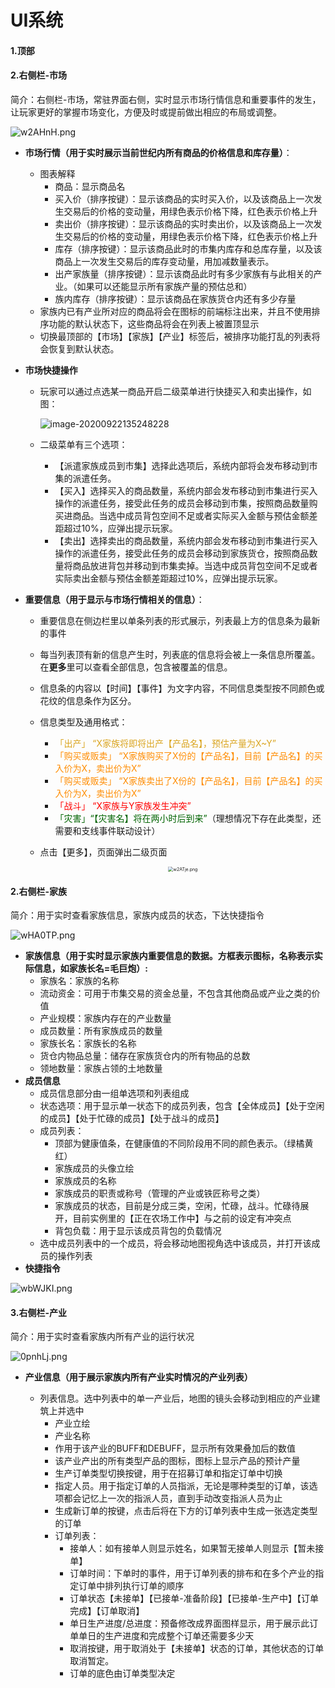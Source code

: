 # UI系统

#### 1.顶部

#### 2.右侧栏-市场

简介：右侧栏-市场，常驻界面右侧，实时显示市场行情信息和重要事件的发生，让玩家更好的掌握市场变化，方便及时或提前做出相应的布局或调整。

![w2AHnH.png](https://s1.ax1x.com/2020/09/16/w2AHnH.png)

- **市场行情（用于实时展示当前世纪内所有商品的价格信息和库存量）**：
  - 图表解释
    - 商品：显示商品名
    - 买入价（排序按键）：显示该商品的实时买入价，以及该商品上一次发生交易后的价格的变动量，用绿色表示价格下降，红色表示价格上升
    - 卖出价（排序按键）：显示该商品的实时卖出价，以及该商品上一次发生交易后的价格的变动量，用绿色表示价格下降，红色表示价格上升
    - 库存（排序按键）：显示该商品此时的市集内库存和总库存量，以及该商品上一次发生交易后的库存变动量，用加减数量表示。
    - 出产家族量（排序按键）：显示该商品此时有多少家族有与此相关的产业。（如果可以还能显示所有家族产量的预估总和）
    - 族内库存（排序按键）：显示该商品在家族货仓内还有多少存量
  - 家族内已有产业所对应的商品将会在图标的前端标注出来，并且不使用排序功能的默认状态下，这些商品将会在列表上被置顶显示
  - 切换最顶部的【市场】【家族】【产业】标签后，被排序功能打乱的列表将会恢复到默认状态。
  
- **市场快捷操作**

  - 玩家可以通过点选某一商品开启二级菜单进行快捷买入和卖出操作，如图：

    ![image-20200922135248228](/Users/maojupao/Desktop/image-20200922135248228.png)

  - 二级菜单有三个选项：

    - 【派遣家族成员到市集】选择此选项后，系统内部将会发布移动到市集的派遣任务。
    - 【买入】选择买入的商品数量，系统内部会发布移动到市集进行买入操作的派遣任务，接受此任务的成员会移动到市集，按照商品数量购买进商品。当选中成员背包空间不足或者实际买入金额与预估金额差距超过10%，应弹出提示玩家。
    - 【卖出】选择卖出的商品数量，系统内部会发布移动到市集进行买入操作的派遣任务，接受此任务的成员会移动到家族货仓，按照商品数量将商品放进背包并移动到市集卖掉。当选中成员背包空间不足或者实际卖出金额与预估金额差距超过10%，应弹出提示玩家。

- **重要信息（用于显示与市场行情相关的信息）**：
  
  - 重要信息在侧边栏里以单条列表的形式展示，列表最上方的信息条为最新的事件
  
  - 每当列表顶有新的信息产生时，列表底的信息将会被上一条信息所覆盖。在**更多**里可以查看全部信息，包含被覆盖的信息。
  
  - 信息条的内容以【时间】【事件】为文字内容，不同信息类型按不同颜色或花纹的信息条作为区分。
  
  - 信息类型及通用格式：
    - <font color="goldenRod">「出产」 “X家族将即将出产【产品名】，预估产量为X~Y”</font>
    - <font color="Darkorange">「购买或贩卖」 “X家族购买了X份的【产品名】，目前【产品名】的买入价为X，卖出价为X”</font>
    - <font color="Darkorange">「购买或贩卖」 “X家族卖出了X份的【产品名】，目前【产品名】的买入价为X，卖出价为X”</font>
    - <font color="red">「战斗」 “X家族与Y家族发生冲突”</font>
    - <font color="DarkGreen">「灾害」“【灾害名】将在两小时后到来”</font>（理想情况下存在此类型，还需要和支线事件联动设计）
    
  - 点击【更多】，页面弹出二级页面
  
    <center><img src="https://s1.ax1x.com/2020/09/16/w2ATje.png" alt="w2ATje.png" style="zoom:50%;" /></center>
    
    
  



#### 2.右侧栏-家族

简介：用于实时查看家族信息，家族内成员的状态，下达快捷指令

![wHA0TP.png](https://s1.ax1x.com/2020/09/21/wHA0TP.png)

- **家族信息（用于实时显示家族内重要信息的数据。方框表示图标，名称表示实际信息，如家族长名=毛巨炮）:**
  - 家族名：家族的名称
  - 流动资金：可用于市集交易的资金总量，不包含其他商品或产业之类的价值
  - 产业规模：家族内存在的产业数量
  - 成员数量：所有家族成员的数量
  - 家族长名：家族长的名称
  - 货仓内物品总量：储存在家族货仓内的所有物品的总数
  - 领地数量：家族占领的土地数量
- **成员信息**
  - 成员信息部分由一组单选项和列表组成
  - 状态选项：用于显示单一状态下的成员列表，包含【全体成员】【处于空闲的成员】【处于忙碌的成员】【处于战斗的成员】
  - 成员列表：
    - 顶部为健康值条，在健康值的不同阶段用不同的颜色表示。（绿橘黄红）
    - 家族成员的头像立绘
    - 家族成员的名称
    - 家族成员的职责或称号（管理的产业或铁匠称号之类）
    - 家族成员的状态，目前是分成三类，空闲，忙碌，战斗。忙碌待展开，目前实例里的【正在农场工作中】与之前的设定有冲突点
    - 背包负载：用于显示该成员背包的负载情况
  - 选中成员列表中的一个成员，将会移动地图视角选中该成员，并打开该成员的操作列表
- **快捷指令**

![wbWJKI.png](https://s1.ax1x.com/2020/09/21/wbWJKI.png)

#### **3.右侧栏-产业**

简介：用于实时查看家族内所有产业的运行状况

![0pnhLj.png](https://s1.ax1x.com/2020/09/24/0pnhLj.png)

- **产业信息（用于展示家族内所有产业实时情况的产业列表）**

  - 列表信息。选中列表中的单一产业后，地图的镜头会移动到相应的产业建筑上并选中
    - 产业立绘
    - 产业名称
    - 作用于该产业的BUFF和DEBUFF，显示所有效果叠加后的数值
    - 该产业产出的所有类型产品的图标，图标上显示产品的预计产量
    - 生产订单类型切换按键，用于在招募订单和指定订单中切换
    - 指定人员。用于指定订单的人员指派，无论是哪种类型的订单，该选项都会记忆上一次的指派人员，直到手动改变指派人员为止
    - 生成新订单的按键，点击后将在下方的订单列表中生成一张选定类型的订单
    - 订单列表：
      - 接单人：如有接单人则显示姓名，如果暂无接单人则显示【暂未接单】
      - 订单时间：下单时的事件，用于订单列表的排布和在多个产业的指定订单中排列执行订单的顺序
      - 订单状态【未接单】【已接单-准备阶段】【已接单-生产中】【订单完成】【订单取消】
      - 单日生产进度/总进度：预备修改成界面图样显示，用于展示此订单单日的生产进度和完成整个订单还需要多少天
      - 取消按键，用于取消处于【未接单】状态的订单，其他状态的订单取消暂定。
      - 订单的底色由订单类型决定



